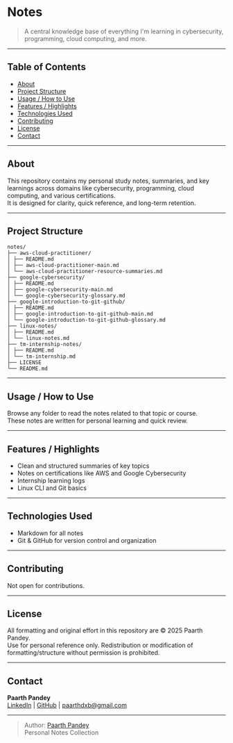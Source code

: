 # Notes

> A central knowledge base of everything I'm learning in cybersecurity, programming, cloud computing, and more.

---

## Table of Contents

- [About](#about)  
- [Project Structure](#project-structure)  
- [Usage / How to Use](#usage--how-to-use)  
- [Features / Highlights](#features--highlights)  
- [Technologies Used](#technologies-used)  
- [Contributing](#contributing)  
- [License](#license)  
- [Contact](#contact)

---

## About

This repository contains my personal study notes, summaries, and key learnings across domains like cybersecurity, programming, cloud computing, and various certifications.  
It is designed for clarity, quick reference, and long-term retention.

---

## Project Structure
```
notes/
├── aws-cloud-practitioner/
│ ├── README.md
│ ├── aws-cloud-practitioner-main.md
│ └── aws-cloud-practitioner-resource-summaries.md
├── google-cybersecurity/
│ ├── README.md
│ ├── google-cybersecurity-main.md
│ └── google-cybersecurity-glossary.md
├── google-introduction-to-git-github/
│ ├── README.md
│ ├── google-introduction-to-git-github-main.md
│ └── google-introduction-to-git-github-glossary.md
├── linux-notes/
│ ├── README.md
│ └── linux-notes.md
├── tm-internship-notes/
│ ├── README.md
│ └── tm-internship.md
├── LICENSE
└── README.md
```
---

## Usage / How to Use

Browse any folder to read the notes related to that topic or course.  
These notes are written for personal learning and quick review.

---

## Features / Highlights

- Clean and structured summaries of key topics
- Notes on certifications like AWS and Google Cybersecurity
- Internship learning logs
- Linux CLI and Git basics

---

## Technologies Used

- Markdown for all notes
- Git & GitHub for version control and organization

---

## Contributing

Not open for contributions.

---

## License

All formatting and original effort in this repository are © 2025 Paarth Pandey.  
Use for personal reference only. Redistribution or modification of formatting/structure without permission is prohibited.

---

## Contact

**Paarth Pandey**  
[LinkedIn](https://www.linkedin.com/in/paarth-pandey-13779529b/) | [GitHub](https://github.com/paarthpandey10) | paarthdxb@gmail.com

---

> Author: [Paarth Pandey](https://github.com/paarthpandey10)  
> Personal Notes Collection
